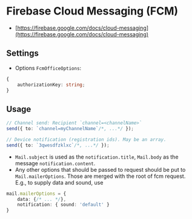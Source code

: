 # Firebase Cloud Messaging (FCM)

- [https://firebase.google.com/docs/cloud-messaging](https://firebase.google.com/docs/cloud-messaging)

## Settings

- Options `FcmOfficeOptions`:

```typescript
{
    authorizationKey: string;
}
```

## Usage

```typescript
// Channel send: Recipient `channel=<channelName>`
send({ to: `channel=myChannelName`/*, ...*/ });

// Device notification (registration ids). May be an array.
send({ to: `3qwesdfzklxc`/*, ...*/ });
```

- `Mail.subject` is used as the `notification.title`, `Mail.body` as the message `notification.content`.
- Any other options that should be passed to request should be put to `Mail.mailerOptions`. Those are merged with the root of fcm request. E.g., to supply data and sound, use

```typescript
mail.mailerOptions = {
    data: {/* ... */},
    notification: { sound: 'default' }
}
```
